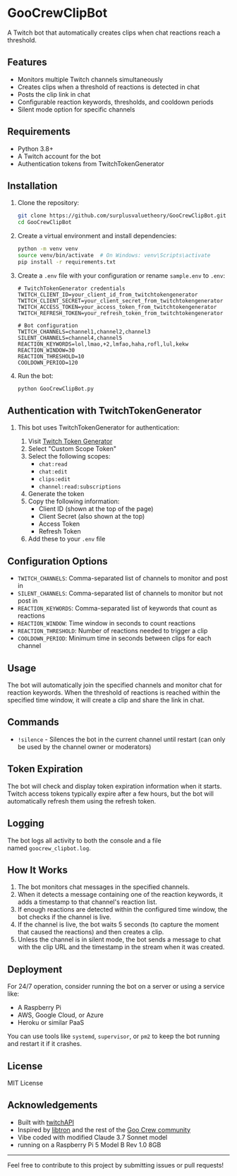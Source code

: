 # GooCrewClipBot

A Twitch bot that automatically creates clips when chat reactions reach a threshold.

## Features

- Monitors multiple Twitch channels simultaneously
- Creates clips when a threshold of reactions is detected in chat
- Posts the clip link in chat
- Configurable reaction keywords, thresholds, and cooldown periods
- Silent mode option for specific channels

## Requirements</u>

- Python 3.8+
- A Twitch account for the bot
- Authentication tokens from TwitchTokenGenerator

## Installation

1. Clone the repository:
   
   ```bash
   git clone https://github.com/surplusvaluetheory/GooCrewClipBot.git
   cd GooCrewClipBot
   ```

2. Create a virtual environment and install dependencies:
   
   ```bash
   python -m venv venv
   source venv/bin/activate  # On Windows: venv\Scripts\activate
   pip install -r requirements.txt
   ```

3. Create a `.env` file with your configuration or rename `sample.env` to `.env`:
   
   ```
   # TwitchTokenGenerator credentials
   TWITCH_CLIENT_ID=your_client_id_from_twitchtokengenerator
   TWITCH_CLIENT_SECRET=your_client_secret_from_twitchtokengenerator
   TWITCH_ACCESS_TOKEN=your_access_token_from_twitchtokengenerator
   TWITCH_REFRESH_TOKEN=your_refresh_token_from_twitchtokengenerator
   
   # Bot configuration
   TWITCH_CHANNELS=channel1,channel2,channel3
   SILENT_CHANNELS=channel4,channel5
   REACTION_KEYWORDS=lol,lmao,+2,lmfao,haha,rofl,lul,kekw
   REACTION_WINDOW=30
   REACTION_THRESHOLD=10
   COOLDOWN_PERIOD=120
   
   ```

4. Run the bot:
   ```bash
   python GooCrewClipBot.py
   ```

## Authentication with TwitchTokenGenerator

1. This bot uses TwitchTokenGenerator for authentication:
   
   1. Visit [Twitch Token Generator](https://twitchtokengenerator.com/)
   2. Select "Custom Scope Token"
   3. Select the following scopes:
      - `chat:read`
      - `chat:edit`
      - `clips:edit`
      - `channel:read:subscriptions`
   4. Generate the token
   5. Copy the following information:
      - Client ID (shown at the top of the page)
      - Client Secret (also shown at the top)
      - Access Token
      - Refresh Token
   6. Add these to your `.env` file

## Configuration Options

- `TWITCH_CHANNELS`: Comma-separated list of channels to monitor and post in
- `SILENT_CHANNELS`: Comma-separated list of channels to monitor but not post in
- `REACTION_KEYWORDS`: Comma-separated list of keywords that count as reactions
- `REACTION_WINDOW`: Time window in seconds to count reactions
- `REACTION_THRESHOLD`: Number of reactions needed to trigger a clip
- `COOLDOWN_PERIOD`: Minimum time in seconds between clips for each channel

## Usage

The bot will automatically join the specified channels and monitor chat for reaction keywords. When the threshold of reactions is reached within the specified time window, it will create a clip and share the link in chat.

## Commands

- `!silence` - Silences the bot in the current channel until restart (can only be used by the channel owner or moderators)

## Token Expiration

The bot will check and display token expiration information when it starts. Twitch access tokens typically expire after a few hours, but the bot will automatically refresh them using the refresh token.

## Logging

The bot logs all activity to both the console and a file named `goocrew_clipbot.log`.

## How It Works

1. The bot monitors chat messages in the specified channels.
2. When it detects a message containing one of the reaction keywords, it adds a timestamp to that channel's reaction list.
3. If enough reactions are detected within the configured time window, the bot checks if the channel is live.
4. If the channel is live, the bot waits 5 seconds (to capture the moment that caused the reactions) and then creates a clip.
5. Unless the channel is in silent mode, the bot sends a message to chat with the clip URL and the timestamp in the stream when it was created.

## Deployment

For 24/7 operation, consider running the bot on a server or using a service like:

- A Raspberry Pi
- AWS, Google Cloud, or Azure
- Heroku or similar PaaS

You can use tools like `systemd`, `supervisor`, or `pm2` to keep the bot running and restart it if it crashes.

## License

MIT License

## Acknowledgements

- Built with [twitchAPI](https://github.com/Teekeks/pyTwitchAPI)
- Inspired by [libtron](https://twitch.tv/libtron) and the rest of the [Goo Crew community](https://www.twitch.tv/team/goocrew)
- Vibe coded with modified Claude 3.7 Sonnet model
- running on a Raspberry Pi 5 Model B Rev 1.0 8GB

---

Feel free to contribute to this project by submitting issues or pull requests!
